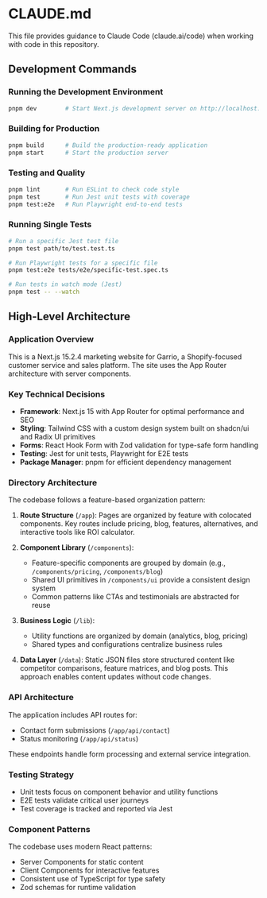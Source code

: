 # CLAUDE.md

This file provides guidance to Claude Code (claude.ai/code) when working with code in this repository.

## Development Commands

### Running the Development Environment
```bash
pnpm dev        # Start Next.js development server on http://localhost:3000
```

### Building for Production
```bash
pnpm build      # Build the production-ready application
pnpm start      # Start the production server
```

### Testing and Quality
```bash
pnpm lint       # Run ESLint to check code style
pnpm test       # Run Jest unit tests with coverage
pnpm test:e2e   # Run Playwright end-to-end tests
```

### Running Single Tests
```bash
# Run a specific Jest test file
pnpm test path/to/test.test.ts

# Run Playwright tests for a specific file
pnpm test:e2e tests/e2e/specific-test.spec.ts

# Run tests in watch mode (Jest)
pnpm test -- --watch
```

## High-Level Architecture

### Application Overview
This is a Next.js 15.2.4 marketing website for Garrio, a Shopify-focused customer service and sales platform. The site uses the App Router architecture with server components.

### Key Technical Decisions
- **Framework**: Next.js 15 with App Router for optimal performance and SEO
- **Styling**: Tailwind CSS with a custom design system built on shadcn/ui and Radix UI primitives
- **Forms**: React Hook Form with Zod validation for type-safe form handling
- **Testing**: Jest for unit tests, Playwright for E2E tests
- **Package Manager**: pnpm for efficient dependency management

### Directory Architecture
The codebase follows a feature-based organization pattern:

1. **Route Structure** (`/app`): Pages are organized by feature with colocated components. Key routes include pricing, blog, features, alternatives, and interactive tools like ROI calculator.

2. **Component Library** (`/components`): 
   - Feature-specific components are grouped by domain (e.g., `/components/pricing`, `/components/blog`)
   - Shared UI primitives in `/components/ui` provide a consistent design system
   - Common patterns like CTAs and testimonials are abstracted for reuse

3. **Business Logic** (`/lib`): 
   - Utility functions are organized by domain (analytics, blog, pricing)
   - Shared types and configurations centralize business rules

4. **Data Layer** (`/data`): Static JSON files store structured content like competitor comparisons, feature matrices, and blog posts. This approach enables content updates without code changes.

### API Architecture
The application includes API routes for:
- Contact form submissions (`/app/api/contact`)
- Status monitoring (`/app/api/status`)

These endpoints handle form processing and external service integration.

### Testing Strategy
- Unit tests focus on component behavior and utility functions
- E2E tests validate critical user journeys
- Test coverage is tracked and reported via Jest

### Component Patterns
The codebase uses modern React patterns:
- Server Components for static content
- Client Components for interactive features
- Consistent use of TypeScript for type safety
- Zod schemas for runtime validation